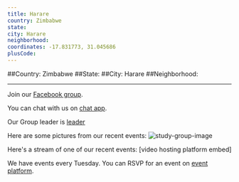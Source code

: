 ```yaml
---
title: Harare
country: Zimbabwe
state: 
city: Harare
neighborhood: 
coordinates: -17.831773, 31.045686
plusCode:
---
```


##Country: Zimbabwe
##State: 
##City: Harare
##Neighborhood: 
*****
Join our [Facebook group](https://www.facebook.com/groups/free.code.camp.harare).

You can chat with us on [chat app]().

Our Group leader is [leader]()

Here are some pictures from our recent events:
![study-group-image]()

Here's a stream of one of our recent events:
[video hosting platform embed]

We have events every Tuesday. You can RSVP for an event on [event platform]().
